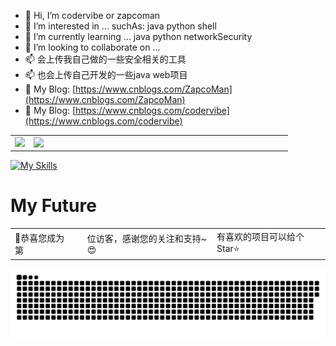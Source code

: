 

- 👋 Hi, I’m codervibe or zapcoman
- 👀 I’m interested in ...  suchAs: java python shell 
- 🌱 I’m currently learning ... java python networkSecurity
- 💞️ I’m looking to collaborate on ...
- 📫 会上传我自己做的一些安全相关的工具
- 📫 也会上传自己开发的一些java web项目
- 👋 My Blog: [https://www.cnblogs.com/ZapcoMan](https://www.cnblogs.com/ZapcoMan)
- 👋 My Blog: [https://www.cnblogs.com/codervibe](https://www.cnblogs.com/codervibe)


<table>
  <tr>
    <td>
     <img src="https://github-readme-stats.vercel.app/api/top-langs/?username=zapcoman&layout=compact&hide=scss,html,freemarker">
    </td>
    <td>
     <a href="https://github.com/anuraghazra/convoychat">
     <img align="right" src="https://github-readme-stats.vercel.app/api?username=zapcoman&show_icons=true&repo=github-readme-stats&count_private=true&cache_seconds=86400&theme=algolia&locale=cn" width="400" />
     </a>
    </td>
  </tr>
</table>

[![My Skills](https://skillicons.dev/icons?i=vim,md,html,css,js,bootstrap,ts,c,cpp,java,eclipse,idea,go,ruby,rider,python,pycharm,maven,spring,mysql,redis,mongodb,vuejs,nodejs,vite,npm,yarn,webstorm,electron,git,linux,ubuntu,debian,kali,arch,windows,powershell,raspberrypi,github,gitlab,githubactions,workers,wordpress,stackoverflow,twitter)](https://skillicons.dev)

<!---
codervibe/codervibe is a ✨ special ✨ repository because its `README.md` (this file) appears on your GitHub profile.
You can click the Preview link to take a look at your changes.
[![Anurag's GitHub stats](https://github-readme-stats.vercel.app/api?username=codervibe&count_private=true&show_icons=true&theme=radical&repo=github-readme-stats&bg_color=0,EC6C6C,FFD479,FFFC79,73FA79)](https://github.com/anuraghazra/github-readme-stats) 
--->



# My Future

<table>
  <tr>
    <td>🥰恭喜您成为第</td>
    <td wight='900px'><img src="https://profile-counter.glitch.me/codevibe/count.svg" alt="" /></td>
    <td>位访客，感谢您的关注和支持~😍</td>
    <td>有喜欢的项目可以给个Star⭐</td>
  </tr>
</table>

<picture>
  <source media="(prefers-color-scheme: dark)" srcset="https://raw.githubusercontent.com/yhy0/yhy0/output/github-contribution-grid-snake-dark.svg">
  <source media="(prefers-color-scheme: light)" srcset="https://raw.githubusercontent.com/yhy0/yhy0/output/github-contribution-grid-snake.svg">
  <img alt="github contribution grid snake animation" src="https://raw.githubusercontent.com/yhy0/yhy0/output/github-contribution-grid-snake.svg">
</picture>
